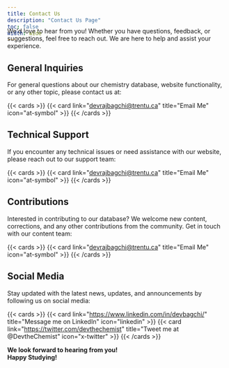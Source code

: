 ```yaml
---
title: Contact Us
description: "Contact Us Page"
toc: false
width: wide
---
```


<style>
body {
  background-image: url('https://chemlord.github.io/reactionrepo/image-test/hexagonlight2.svg'); /* Replace with your image path */
  background-size: cover;
  background-position: center;
  background-attachment: fixed; /* Optional: to make the background fixed */
  background-repeat: no-repeat;
}
</style>

<p class="hx-mb-4 hx-text-center hx-text-lg hx-text-gray-500 dark:hx-text-gray-400" style="margin-top: -50px;">
  We'd love to hear from you! Whether you have questions, feedback, or suggestions, feel free to reach out. We are here to help and assist your experience.
</p>

## General Inquiries
For general questions about our chemistry database, website functionality, or any other topic, please contact us at:

{{< cards >}}
  {{< card link="devrajbagchi@trentu.ca" title="Email Me" icon="at-symbol" >}}
{{< /cards >}}

## Technical Support
If you encounter any technical issues or need assistance with our website, please reach out to our support team:

{{< cards >}}
  {{< card link="devrajbagchi@trentu.ca" title="Email Me" icon="at-symbol" >}}
{{< /cards >}}

## Contributions
Interested in contributing to our database? We welcome new content, corrections, and any other contributions from the community. Get in touch with our content team:

{{< cards >}}
  {{< card link="devrajbagchi@trentu.ca" title="Email Me" icon="at-symbol" >}}
{{< /cards >}}

## Social Media
Stay updated with the latest news, updates, and announcements by following us on social media:

{{< cards >}}
  {{< card link="https://www.linkedin.com/in/devbagchi/" title="Message me on LinkedIn" icon="linkedin" >}}
  {{< card link="https://twitter.com/devthechemist" title="Tweet me at @DevtheChemist" icon="x-twitter" >}}
{{< /cards >}}


**We look forward to hearing from you!** <br> **Happy Studying!**

